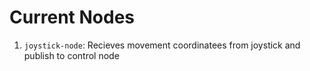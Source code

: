 # Current Nodes

1. `joystick-node`: Recieves movement coordinatees from joystick and publish to control node